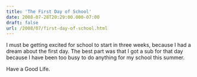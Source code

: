 ```yaml
---
title: 'The First Day of School'
date: 2008-07-28T20:29:00.000-07:00
draft: false
url: /2008/07/first-day-of-school.html
---
```


I must be getting excited for school to start in three weeks, because I had a dream about the first day. The best part was that I got a sub for that day because I have been too busy to do anything for my school this summer.  
  
Have a Good Life.
